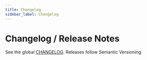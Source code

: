 ```yaml
---
title: Changelog
sidebar_label: Changelog
---
```


# Changelog / Release Notes

See the global [CHANGELOG](../../changelog.md). Releases follow Semantic Versioning.
